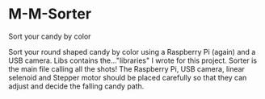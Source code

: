 # M-M-Sorter
Sort your candy by color

Sort your round shaped candy by color using a Raspberry Pi (again) and a USB camera.
Libs contains the..."libraries" I wrote for this project.
Sorter is the main file calling all the shots!
The Raspberry Pi, USB camera, linear selenoid and Stepper motor should be placed carefully so that they can adjust and decide the falling candy path.

